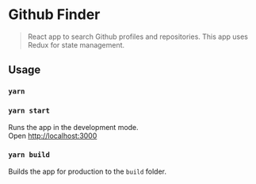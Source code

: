 # Github Finder

> React app to search Github profiles and repositories. This app uses Redux for state management.

## Usage

### `yarn`

### `yarn start`

Runs the app in the development mode.<br>
Open [http://localhost:3000](http://localhost:3000)

### `yarn build`

Builds the app for production to the `build` folder.<br>
